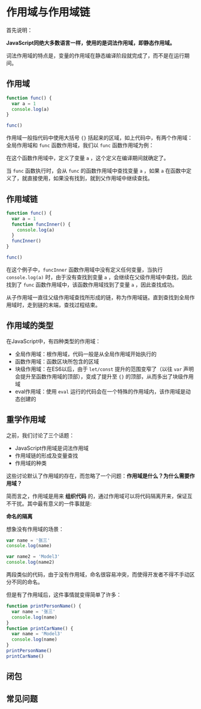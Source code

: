 # 作用域与作用域链

首先说明：

**JavaScript同绝大多数语言一样，使用的是词法作用域，即静态作用域。**

词法作用域的特点是，变量的作用域在静态编译阶段就完成了，而不是在运行期间。

## 作用域

```js
function func() {
  var a = 1
  console.log(a)
}

func()
```

作用域一般指代码中使用大括号 `{}` 括起来的区域，如上代码中，有两个作用域：全局作用域和 `func` 函数作用域，我们以 `func` 函数作用域为例：

在这个函数作用域中，定义了变量 `a` ，这个定义在编译期间就确定了。

当 `func` 函数执行时，会从 `func` 的函数作用域中查找变量 `a` ，如果 `a` 在函数中定义了，就直接使用，如果没有找到，就到父作用域中继续查找。

## 作用域链

```js
function func() {
  var a = 1
  function funcInner() {
    console.log(a)
  }
  funcInner()
}

func()
```

在这个例子中，`funcInner` 函数作用域中没有定义任何变量，当执行 `console.log(a)` 时，由于没有查找到变量 `a` ，会继续在父级作用域中查找，因此找到了 `func` 函数作用域中，该函数作用域找到了变量 `a` ，因此查找成功。

从子作用域一直往父级作用域查找所形成的链，称为作用域链。直到查找到全局作用域时，走到链的末端，查找过程结束。

## 作用域的类型

在JavaScript中，有四种类型的作用域：

- 全局作用域：根作用域，代码一般是从全局作用域开始执行的
- 函数作用域：函数区块所包含的区域
- 块级作用域：在ES6以后，由于 `let/const` 提升的范围变窄了（以往 `var` 声明会提升至函数作用域的顶部），变成了提升至 `{}` 的顶部，从而多出了块级作用域
- eval作用域：使用 `eval` 运行的代码会在一个特殊的作用域内，该作用域是动态创建的

## 重学作用域

之前，我们讨论了三个话题：

- JavaScript作用域是词法作用域
- 作用域链的形成及变量查找
- 作用域的种类

这些讨论默认了作用域的存在，而忽略了一个问题：**作用域是什么？为什么需要作用域？**

简而言之，作用域是用来 **组织代码** 的，通过作用域可以将代码隔离开来，保证互不干扰。其中最有意义的一件事就是:

**命名的隔离**

想象没有作用域的场景：

```js
var name = '张三'
console.log(name)

var name2 = 'Model3'
console.log(name2)
```

两段类似的代码，由于没有作用域，命名很容易冲突，而使得开发者不得不手动区分不同的命名。

但是有了作用域后，这件事情就变得简单了许多：

```js
function printPersonName() {
  var name = '张三'
  console.log(name)
}
function printCarName() {
  var name = 'Model3'
  console.log(name)
}
printPersonName()
printCarName()
```



## 闭包

<Todo />


## 常见问题

<Todo />

